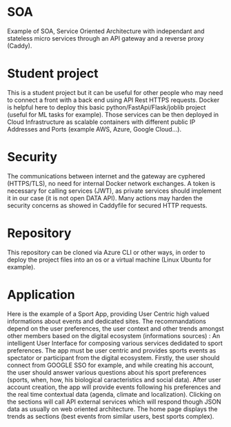 # SOA
Example of SOA, Service Oriented Architecture with independant and stateless micro services through an API gateway and a reverse proxy (Caddy).

# Student project
This is a student project but it can be useful for other people who may need to connect a front with a back end using API Rest HTTPS requests.
Docker is helpful here to deploy this basic python/FastApi/Flask/joblib project (useful for ML tasks for example). Those services can be then deployed in Cloud Infrastructure as scalable containers with different public IP Addresses and Ports (example AWS, Azure, Google Cloud...).

# Security
The communications between internet and the gateway are cyphered (HTTPS/TLS), no need for internal Docker network exchanges.
A token is necessary for calling services (JWT), as private services should implement it in our case (it is not open DATA API).
Many actions may harden the security concerns as showed in Caddyfile for secured HTTP requests.

# Repository
This repository can be cloned via Azure CLI or other ways, in order to deploy the project files into an os or a virtual machine (Linux Ubuntu for example).

# Application
Here is the example of a Sport App, providing User Centric high valued informations about events and dedicated sites. The recommandations depend on the user preferences, the user context and other trends amongst other members based on the digital ecosystem (informations sources) :
An intelligent User Interface for composing various services dedidated to sport preferences. The app must be user centric and provides sports events as spectator or participant from the digital ecosystem. Firstly, the user should connect from GOOGLE SSO for example, and while creating his account, the user should answer various questions about his sport preferences (sports, when, how, his biological caracteristics and social data). After user account creation, the app will provide events following his preferences and the real time contextual data (agenda, climate and localization). Clicking on the sections will call API external services which will respond though JSON data as usually on web oriented architecture. The home page displays the trends as sections (best events from similar users, best sports complex).
